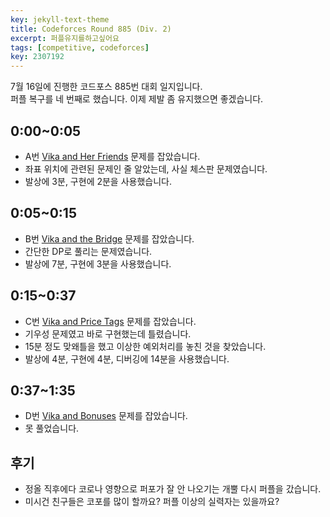 ```yaml
---
key: jekyll-text-theme
title: Codeforces Round 885 (Div. 2)
excerpt: 퍼플유지를하고싶어요
tags: [competitive, codeforces]
key: 2307192
---
```

7월 16일에 진행한 코드포스 885번 대회 일지입니다.\
퍼플 복구를 네 번째로 했습니다. 이제 제발 좀 유지했으면 좋겠습니다.
## 0:00~0:05
- A번 [Vika and Her Friends](https://codeforces.com/contest/1848/problem/A) 문제를 잡았습니다.
- 좌표 위치에 관련된 문제인 줄 알았는데, 사실 체스판 문제였습니다.
- 발상에 3분, 구현에 2분을 사용했습니다.
## 0:05~0:15
- B번 [Vika and the Bridge](https://codeforces.com/contest/1848/problem/B) 문제를 잡았습니다.
- 간단한 DP로 풀리는 문제였습니다.
- 발상에 7분, 구현에 3분을 사용했습니다.
## 0:15~0:37
- C번 [Vika and Price Tags](https://codeforces.com/contest/1848/problem/C) 문제를 잡았습니다.
- 기우성 문제였고 바로 구현했는데 틀렸습니다.
- 15분 정도 맞왜틀을 했고 이상한 예외처리를 놓친 것을 찾았습니다.
- 발상에 4분, 구현에 4분, 디버깅에 14분을 사용했습니다.
## 0:37~1:35
- D번 [Vika and Bonuses](https://codeforces.com/contest/1848/problem/D) 문제를 잡았습니다.
- 못 풀었습니다.
## 후기
- 정올 직후에다 코로나 영향으로 퍼포가 잘 안 나오기는 개뿔 다시 퍼플을 갔습니다.
- 미시건 친구들은 코포를 많이 할까요? 퍼플 이상의 실력자는 있을까요?
